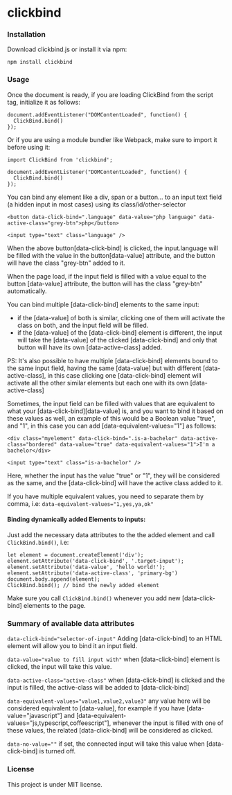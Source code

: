 # clickbind

### Installation

Download clickbind.js or install it via npm:

```
npm install clickbind
```

### Usage

Once the document is ready, if you are loading ClickBind from the script tag, initialize it as follows:

```
document.addEventListener("DOMContentLoaded", function() {
  ClickBind.bind()
});
```

Or if you are using a module bundler like Webpack, make sure to import it before using it:

```
import ClickBind from 'clickbind';

document.addEventListener("DOMContentLoaded", function() {
  ClickBind.bind()
});
```

You can bind any element like a div, span or a button... to an input text field (a hidden input in most cases) using its class/id/other-selector

```
<button data-click-bind=".language" data-value="php language" data-active-class="grey-btn">php</button>

<input type="text" class="language" />

```

When the above button[data-click-bind] is clicked, the input.language will be filled with the value in the button[data-value] attribute, and the button will have the class "grey-btn" added to it.

When the page load, if the input field is filled with a value equal to the button [data-value] attribute, the button will has the class "grey-btn" automatically.

You can bind multiple [data-click-bind] elements to the same input:

- if the [data-value] of both is similar, clicking one of them will activate the class on both, and the input field will be filled.
- if the [data-value] of the [data-click-bind] element is different, the input will take the [data-value] of the clicked [data-click-bind] and only that button will have its own [data-active-class] added.

PS: It's also possible to have multiple [data-click-bind] elements bound to the same input field, having the same [data-value] but with different [data-active-class], in this case clicking one [data-click-bind] element will activate all the other similar elements but each one with its own [data-active-class]

Sometimes, the input field can be filled with values that are equivalent to what your [data-click-bind][data-value] is, and you want to bind it based on these values as well, an example of this would be a Boolean value "true", and "1", in this case you can add [data-equivalent-values="1"] as follows:

```
<div class="myelement" data-click-bind=".is-a-bachelor" data-active-class="bordered" data-value="true" data-equivalent-values="1">I'm a bachelor</div>

<input type="text" class="is-a-bachelor" />
```

Here, whether the input has the value "true" or "1", they will be considered as the same, and the [data-click-bind] will have the active class added to it.

If you have multiple equivalent values, you need to separate them by comma, i.e: `data-equivalent-values="1,yes,ya,ok"`

#### Binding dynamically added Elements to inputs:

Just add the necessary data attributes to the the added element and call `ClickBind.bind()`, i.e:

```
let element = document.createElement('div');
element.setAttribute('data-click-bind', '.target-input');
element.setAttribute('data-value', 'hello world!');
element.setAttribute('data-active-class', 'primary-bg')
document.body.append(element);
ClickBind.bind(); // bind the newly added element
```

Make sure you call `ClickBind.bind()` whenever you add new [data-click-bind] elements to the page.

### Summary of available data attributes

`data-click-bind="selector-of-input"` Adding [data-click-bind] to an HTML element will allow you to bind it an input field.

`data-value="value to fill input with"` when [data-click-bind] element is clicked, the input will take this value.

`data-active-class="active-class"` when [data-click-bind] is clicked and the input is filled, the active-class will be added to [data-click-bind]

`data-equivalent-values="value1,value2,value3"` any value here will be considered equivalent to [data-value], for example if you have [data-value="javascript"] and [data-equivalent-values="js,typescript,coffeescript"], whenever the input is filled with one of these values, the related [data-click-bind] will be considered as clicked.

`data-no-value=""` if set, the connected input will take this value
when [data-click-bind] is turned off.

### License

This project is under MIT license.
